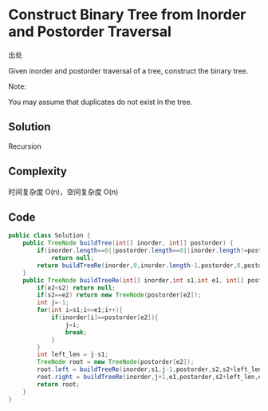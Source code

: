 # Construct Binary Tree from Inorder and Postorder Traversal

出处

Given inorder and postorder traversal of a tree, construct the binary tree.

Note:

You may assume that duplicates do not exist in the tree.

## Solution

Recursion

## Complexity

时间复杂度 O(n)，空间复杂度 O(n)

## Code

```java
public class Solution {
    public TreeNode buildTree(int[] inorder, int[] postorder) {
        if(inorder.length==0||postorder.length==0||inorder.length!=postorder.length)
            return null;
        return buildTreeRe(inorder,0,inorder.length-1,postorder,0,postorder.length-1); 
    }
    public TreeNode buildTreeRe(int[] inorder,int s1,int e1, int[] postorder, int s2,int e2){
        if(e2<s2) return null;
        if(s2==e2) return new TreeNode(postorder[e2]);
        int j=-1;
        for(int i=s1;i<=e1;i++){
            if(inorder[i]==postorder[e2]){
                j=i;
                break;
            }
        }
        int left_len = j-s1;
        TreeNode root = new TreeNode(postorder[e2]);
        root.left = buildTreeRe(inorder,s1,j-1,postorder,s2,s2+left_len-1);
        root.right = buildTreeRe(inorder,j+1,e1,postorder,s2+left_len,e2-1);
        return root;
    }
}
```

